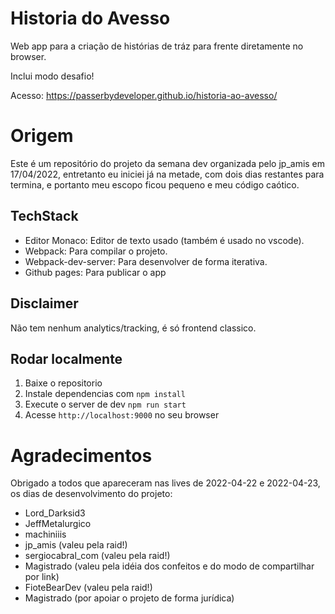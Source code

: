 # Historia do Avesso

Web app para a criação de histórias de tráz para frente diretamente no browser.

Inclui modo desafio!

Acesso: https://passerbydeveloper.github.io/historia-ao-avesso/

# Origem

Este é um repositório do projeto da semana dev organizada pelo jp_amis em 17/04/2022, entretanto eu iniciei já na metade, com dois dias restantes para termina, e portanto meu escopo ficou pequeno e meu código caótico.

## TechStack

- Editor Monaco: Editor de texto usado (também é usado no vscode).
- Webpack: Para compilar o projeto.
- Webpack-dev-server: Para desenvolver de forma iterativa.
- Github pages: Para publicar o app

## Disclaimer

Não tem nenhum analytics/tracking, é só frontend classico.

## Rodar localmente

1. Baixe o repositorio
2. Instale dependencias com `npm install`
3. Execute o server de dev `npm run start`
4. Acesse `http://localhost:9000` no seu browser

# Agradecimentos

Obrigado a todos que apareceram nas lives de 2022-04-22 e 2022-04-23, os dias de desenvolvimento do projeto:

- Lord_Darksid3
- JeffMetalurgico
- machiniiis
- jp_amis (valeu pela raid!)
- sergiocabral_com (valeu pela raid!)
- Magistrado (valeu pela idéia dos confeitos e do modo de compartilhar por link)
- FioteBearDev (valeu pela raid!)
- Magistrado (por apoiar o projeto de forma jurídica)
